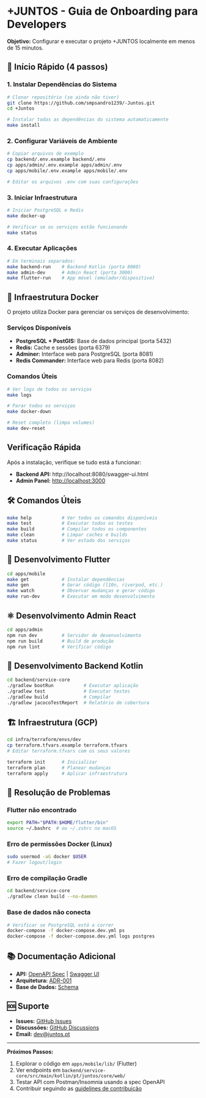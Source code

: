 # +JUNTOS - Guia de Onboarding para Developers

**Objetivo:** Configurar e executar o projeto +JUNTOS localmente em menos de 15 minutos.

## 🚀 Início Rápido (4 passos)

### 1. Instalar Dependências do Sistema

```bash
# Clonar repositório (se ainda não tiver)
git clone https://github.com/smpsandro1239/-Juntos.git
cd +Juntos

# Instalar todas as dependências do sistema automaticamente
make install
```

### 2. Configurar Variáveis de Ambiente

```bash
# Copiar arquivos de exemplo
cp backend/.env.example backend/.env
cp apps/admin/.env.example apps/admin/.env
cp apps/mobile/.env.example apps/mobile/.env

# Editar os arquivos .env com suas configurações
```

### 3. Iniciar Infraestrutura

```bash
# Iniciar PostgreSQL e Redis
make docker-up

# Verificar se os serviços estão funcionando
make status
```

### 4. Executar Aplicações

```bash
# Em terminais separados:
make backend-run    # Backend Kotlin (porta 8080)
make admin-dev      # Admin React (porta 3000)
make flutter-run    # App móvel (emulador/dispositivo)
```

## 🐳 Infraestrutura Docker

O projeto utiliza Docker para gerenciar os serviços de desenvolvimento:

### Serviços Disponíveis

- **PostgreSQL + PostGIS:** Base de dados principal (porta 5432)
- **Redis:** Cache e sessões (porta 6379)
- **Adminer:** Interface web para PostgreSQL (porta 8081)
- **Redis Commander:** Interface web para Redis (porta 8082)

### Comandos Úteis

```bash
# Ver logs de todos os serviços
make logs

# Parar todos os serviços
make docker-down

# Reset completo (limpa volumes)
make dev-reset
```

##  Verificação Rápida

Após a instalação, verifique se tudo está a funcionar:

- **Backend API:** http://localhost:8080/swagger-ui.html
- **Admin Panel:** <http://localhost:3000>

## 🛠 Comandos Úteis

```bash
make help           # Ver todos os comandos disponíveis
make test           # Executar todos os testes
make build          # Compilar todos os componentes
make clean          # Limpar caches e builds
make status         # Ver estado dos serviços
```

## 📱 Desenvolvimento Flutter

```bash
cd apps/mobile
make get            # Instalar dependências
make gen            # Gerar código (l10n, riverpod, etc.)
make watch          # Observar mudanças e gerar código
make run-dev        # Executar em modo desenvolvimento
```

## ⚛️ Desenvolvimento Admin React

```bash
cd apps/admin
npm run dev         # Servidor de desenvolvimento
npm run build       # Build de produção
npm run lint        # Verificar código
```

## 🔧 Desenvolvimento Backend Kotlin

```bash
cd backend/service-core
./gradlew bootRun           # Executar aplicação
./gradlew test              # Executar testes
./gradlew build             # Compilar
./gradlew jacocoTestReport  # Relatório de cobertura
```

## 🏗 Infraestrutura (GCP)

```bash
cd infra/terraform/envs/dev
cp terraform.tfvars.example terraform.tfvars
# Editar terraform.tfvars com os seus valores

terraform init      # Inicializar
terraform plan      # Planear mudanças
terraform apply     # Aplicar infraestrutura
```

## 🐛 Resolução de Problemas

### Flutter não encontrado
```bash
export PATH="$PATH:$HOME/flutter/bin"
source ~/.bashrc  # ou ~/.zshrc no macOS
```

### Erro de permissões Docker (Linux)
```bash
sudo usermod -aG docker $USER
# Fazer logout/login
```

### Erro de compilação Gradle
```bash
cd backend/service-core
./gradlew clean build --no-daemon
```

### Base de dados não conecta
```bash
# Verificar se PostgreSQL está a correr
docker-compose -f docker-compose.dev.yml ps
docker-compose -f docker-compose.dev.yml logs postgres
```

## 📚 Documentação Adicional

- **API:** [OpenAPI Spec](../api/openapi.yaml) | [Swagger UI](http://localhost:8080/swagger-ui.html)
- **Arquitetura:** [ADR-001](adr/0001-architecture.md)
- **Base de Dados:** [Schema](db/schema.md)

## 🆘 Suporte

- **Issues:** [GitHub Issues](https://github.com/smpsandro1239/-Juntos/issues)
- **Discussões:** [GitHub Discussions](https://github.com/smpsandro1239/-Juntos/discussions)
- **Email:** dev@juntos.pt

---

**Próximos Passos:**
1. Explorar o código em `apps/mobile/lib/` (Flutter)
2. Ver endpoints em `backend/service-core/src/main/kotlin/pt/juntos/core/web/`
3. Testar API com Postman/Insomnia usando a spec OpenAPI
4. Contribuir seguindo as [guidelines de contribuição](../CONTRIBUTING.md)
